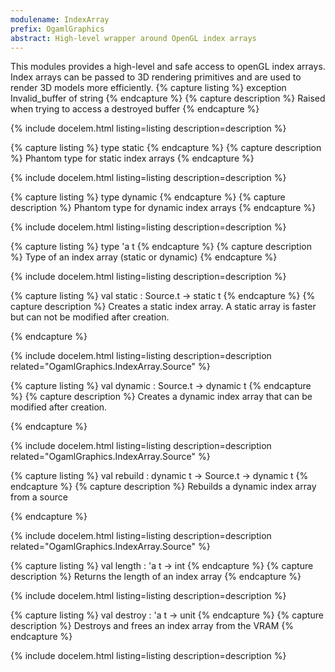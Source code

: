 ```yaml
---
modulename: IndexArray 
prefix: OgamlGraphics
abstract: High-level wrapper around OpenGL index arrays 
---
```



This modules provides a high-level and safe access to
 openGL index arrays. Index arrays can be passed to 3D rendering
 primitives and are used to render 3D models more efficiently. 
{% capture listing %}
exception Invalid_buffer of string
{% endcapture %}
{% capture description %}
Raised when trying to access a destroyed buffer 
{% endcapture %}

{% include docelem.html listing=listing description=description  %}

{% capture listing %}
type static
{% endcapture %}
{% capture description %}
Phantom type for static index arrays 
{% endcapture %}

{% include docelem.html listing=listing description=description  %}

{% capture listing %}
type dynamic
{% endcapture %}
{% capture description %}
Phantom type for dynamic index arrays 
{% endcapture %}

{% include docelem.html listing=listing description=description  %}

{% capture listing %}
type 'a t
{% endcapture %}
{% capture description %}
Type of an index array (static or dynamic) 
{% endcapture %}

{% include docelem.html listing=listing description=description  %}

{% capture listing %}
val static : Source.t -> static t
{% endcapture %}
{% capture description %}
Creates a static index array. A static array is faster but can not be modified after creation.
 
{% endcapture %}

{% include docelem.html listing=listing description=description  related="OgamlGraphics.IndexArray.Source" %}

{% capture listing %}
val dynamic : Source.t -> dynamic t
{% endcapture %}
{% capture description %}
Creates a dynamic index array that can be modified after creation.
 
{% endcapture %}

{% include docelem.html listing=listing description=description  related="OgamlGraphics.IndexArray.Source" %}

{% capture listing %}
val rebuild : dynamic t -> Source.t -> dynamic t
{% endcapture %}
{% capture description %}
Rebuilds a dynamic index array from a source
 
{% endcapture %}

{% include docelem.html listing=listing description=description  related="OgamlGraphics.IndexArray.Source" %}

{% capture listing %}
val length : 'a t -> int
{% endcapture %}
{% capture description %}
Returns the length of an index array 
{% endcapture %}

{% include docelem.html listing=listing description=description  %}

{% capture listing %}
val destroy : 'a t -> unit
{% endcapture %}
{% capture description %}
Destroys and frees an index array from the VRAM 
{% endcapture %}

{% include docelem.html listing=listing description=description  %}

